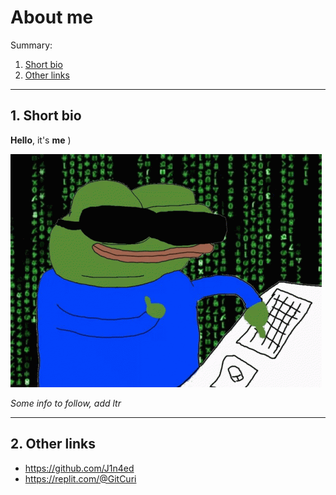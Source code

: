 # About me

Summary:

1. [Short bio](https://j1n4ed.github.io/about#short-bio)
2. [Other links](https://j1n4ed.github.io/about#other-links)

---
## 1. Short bio

**Hello**, it's **me** )

![](/images/pepe.gif)

_Some info to follow, add ltr_

---
## 2. Other links

- <https://github.com/J1n4ed>
- <https://replit.com/@GitCuri>
